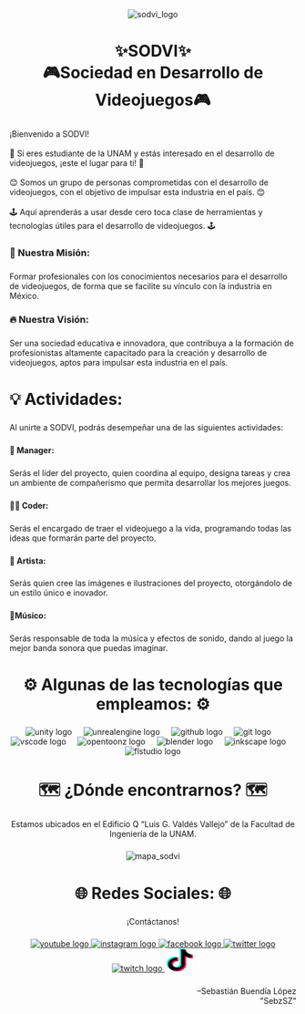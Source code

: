 <div align="center">
  <img src="https://github.com/sodvi-games/sodvi-games/assets/112099506/27d29706-3e86-4a9f-be68-b085b9e628a8" alt="sodvi_logo" />
</div>

###

<h1 align="center">✨SODVI✨<br>🎮Sociedad en Desarrollo de Videojuegos🎮</h1>

###

<p align="left">¡Bienvenido a SODVI!<br><br>🤜 Si eres estudiante de la UNAM y estás interesado en el desarrollo de videojuegos, ¡este el lugar para ti! 🤛<br> <br>😊 Somos un grupo de personas comprometidas con el desarrollo de videojuegos, con el objetivo de impulsar esta industria en el país. 😊<br><br>🕹️ Aquí aprenderás a usar desde cero toca clase de herramientas y tecnologías útiles para el desarrollo de videojuegos. 🕹️</p>

###

<h3 align="left">🚩 Nuestra Misión:</h3>

###

<p align="left">Formar profesionales con los conocimientos necesarios para el desarrollo de videojuegos, de forma que se facilite su vínculo con la industria en México.</p>

###

<h3 align="left">🔥 Nuestra Visión:</h3>

###

<p align="left">Ser una sociedad educativa e innovadora, que contribuya a la formación de profesionistas altamente capacitado para la creación y desarrollo de videojuegos, aptos para impulsar esta industria en el país.</p>

###

<h1 align="left">💡 Actividades:</h1>

###

<p align="left">Al unirte a SODVI, podrás desempeñar una de las siguientes actividades:</p>

###

<h4 align="left">👑 Manager:</h4>

###

<p align="left">Serás el líder del proyecto, quien coordina al equipo, designa tareas y crea un ambiente de compañerismo que permita desarrollar los mejores juegos.</p>

###

<h4 align="left">👨‍💻 Coder:</h4>

###

<p align="left">Serás el encargado de traer el videojuego a la vida, programando todas las ideas que formarán parte del proyecto.</p>

###

<h4 align="left">🎨 Artista:</h4>

###

<p align="left">Serás quien cree las imágenes e ilustraciones del proyecto, otorgándolo de un estilo único e inovador.</p>

###

<h4 align="left">🎼Músico:</h4>

###

<p align="left">Serás responsable de toda la música y efectos de sonido, dando al juego la mejor banda sonora que puedas imaginar.</p>

###

<h1 align="center">⚙️ Algunas de las tecnologías que empleamos: ⚙️</h1>

###

<div align="center">
  <img src="https://cdn.jsdelivr.net/gh/devicons/devicon/icons/unity/unity-original.svg" height="40" alt="unity logo"  />
  <img width="12" />
  <img src="https://cdn.jsdelivr.net/gh/devicons/devicon/icons/unrealengine/unrealengine-original.svg" height="40" alt="unrealengine logo"  />
  <img width="12" />
  <img src="https://cdn.jsdelivr.net/gh/devicons/devicon/icons/github/github-original.svg" height="40" alt="github logo"  />
  <img width="12" />
  <img src="https://cdn.jsdelivr.net/gh/devicons/devicon/icons/git/git-original.svg" height="40" alt="git logo"  />
  <img width="12" />
  <img src="https://cdn.jsdelivr.net/gh/devicons/devicon/icons/vscode/vscode-original.svg" height="40" alt="vscode logo"  />
  <img width="12">
  <img src="https://freesvg.org/img/Opentoonz-1.png" height="40" alt="opentoonz logo"  />
  <img width="12" />
  <img src="https://cdn.jsdelivr.net/gh/devicons/devicon/icons/blender/blender-original.svg" height="40" alt="blender logo"  />
  <img width="12" />
  <img src="https://cdn.jsdelivr.net/gh/devicons/devicon/icons/inkscape/inkscape-original.svg" height="40" alt="inkscape logo"  />
  <img width="12" />
  <img src="https://www.pugetsystems.com/wp-content/uploads/2023/02/FL-Studio-Logo-Icon.png" height="40" alt="flstudio logo"  />
</div>

###

<h1 align="center">🗺️ ¿Dónde encontrarnos? 🗺️</h1>

###

<p align="center">Estamos ubicados en el Edificio Q “Luis G. Valdés Vallejo” de la Facultad de Ingeniería de la UNAM.</p>

###

<div align="center">
  <img src="https://github.com/sodvi-games/sodvi-games/assets/112099506/875dfb63-cab0-4e9d-8081-363250e70d7c" alt="mapa_sodvi" />
</div>

###

<h1 align="center">🌐 Redes Sociales: 🌐</h1>

###

<p align="center">¡Contáctanos!</p>

###

<div align="center">
  <a href="https://www.youtube.com/@SODVI" target="_blank">
    <img src="https://raw.githubusercontent.com/maurodesouza/profile-readme-generator/master/src/assets/icons/social/youtube/default.svg" width="52" height="40" alt="youtube logo"  />
  </a>
  <a href="https://www.instagram.com/sodvi.fi/" target="_blank">
    <img src="https://raw.githubusercontent.com/maurodesouza/profile-readme-generator/master/src/assets/icons/social/instagram/default.svg" width="52" height="40" alt="instagram logo"  />
  </a>
  <a href="https://www.facebook.com/sodvi/" target="_blank">
    <img src="https://raw.githubusercontent.com/maurodesouza/profile-readme-generator/master/src/assets/icons/social/facebook/default.svg" width="52" height="40" alt="facebook logo"  />
  </a>
  <a href="https://twitter.com/sodvi" target="_blank">
    <img src="https://raw.githubusercontent.com/maurodesouza/profile-readme-generator/master/src/assets/icons/social/twitter/default.svg" width="52" height="40" alt="twitter logo"  />
  </a>
  <a href="https://www.twitch.tv/sodvi_fi" target="_blank">
    <img src="https://raw.githubusercontent.com/maurodesouza/profile-readme-generator/master/src/assets/icons/social/twitch/default.svg" width="52" height="40" alt="twitch logo"  />
  </a>
  <a href="https://www.tiktok.com/@sodvi_fi" target="_blank">
    <img src="https://raw.githubusercontent.com/github/explore/14a518abd710177a13d8c22077cfcd98506dd756/topics/tiktok/tiktok.png" width="52" height="40" alt="tiktok logo"  />
  </a>
</div>

###

<p align="right">–Sebastián Buendía López<br>"SebzSZ"</p>

###
